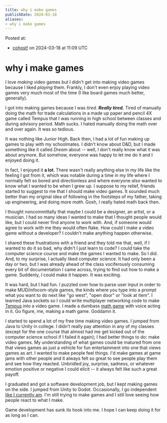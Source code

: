 ```yaml
---
title: why i make games
publishDate: 2024-03-18
aliases:
- why i make games
---
```


Posted at:
- [cohost!](https://cohost.org/exodrifter/post/5145551-why-i-make-games) on 2024-03-18 at 11:09 UTC

# why i make games

I love _making_ video games but I didn't get into making video games because I liked _playing_ them. Frankly, I don't even enjoy playing video games very much most of the time (I like board games much better, generally).

I got into making games because I was _tired_. **_Really tired._** Tired of manually doing the math for trade calculations in a made up paper and pencil 4X game called Tempus that I was running in high school between classes and during advisory period. Math sucks. I hated manually doing the math over and over again. It was so tedious.

It was nothing like Junior High. Back then, I had a lot of fun making up games to play with my schoolmates. I didn't know about D&D, but I made something like it called _Dream_ about -- well, I don't really know what it was about anymore. But somehow, everyone was happy to let me do it and I enjoyed doing it.

In fact, I enjoyed it **a lot**. There wasn't really anything else in my life like the feeling I got from it, which was notable during a time in my life where I normally felt so bored and directionless and where everyone _also_ wanted to know what I wanted to be when I grew up. I suppose to my relief, friends started to suggest to me that I should make video games. It sounded much better than my original idea of following in the footsteps of my father, taking up engineering, and doing more _math_. Gosh, I really hated math back then.

I thought noncommittally that maybe I could be a designer, an artist, or a musician. I had so many ideas I wanted to make that I thought people would like, but I could never find anyone to work with. And, if someone would agree to work with me they would often flake. How could I make a video game without a developer? I couldn't make anything happen otherwise.

I shared these frustrations with a friend and they told me that, well, if I wanted to do it so bad, why didn't I just learn to code? I could take the computer science course and make the games I wanted to make. So I did. And, to my surprise, I actually liked computer science. It had only been a day or two, but I was already ahead of the class vociferously consuming every bit of documentation I came across, trying to find out how to make a game. Suddenly, _I_ could make it happen. It was exciting.

It was hard, but I had fun. I puzzled over how to parse user input in order to make MUD/infocom-style games, the kinds where you type into a prompt what you want to do next like "go west", "open door" or "look at item". I learned Java sockets so I could write multiplayer networking code to make [Tempus](https://exodrifter.itch.io/tempus) into a video game. I made a dumbass [math game](https://exodrifter.itch.io/math-god) with voice acting in it. Go figure, me, making a math game. Goddamn it.

I started to spend a lot of my free time making video games. I jumped from Java to Unity in college. I didn't really pay attention in any of my classes (except for the one course that almost had me get kicked out of the computer science school if I failed it again); I had better things to do: make video games. My understanding of what games could be matured from one that views games as just a vehicle for fun entertainment into one that views games as art. I wanted to make people feel things. I'd make games at game jams with other people and it always felt so great to see people play them and see how they reacted. Unbridled joy, surprise, sadness, or whatever emotion positive or negative I could elicit -- it always felt like such a great payoff.

I graduated and got a software development job, but I kept making games on the side. I jumped from Unity to Godot. Occasionally, I go independent [like I currently am](https://cohost.org/exodrifter/post/3170559-guiding-principles). I'm still trying to make games and I still love seeing how people react to what I make.

Game development has sunk its hook into me. I hope I can keep doing it for as long as I can.